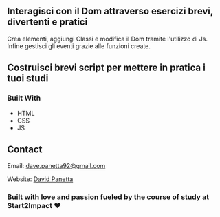 <!-- ABOUT THE PROJECT -->
## Interagisci con il Dom attraverso esercizi brevi, divertenti e pratici

Crea elementi, aggiungi Classi e modifica il Dom tramite l'utilizzo di Js.
Infine gestisci gli eventi grazie alle funzioni create.

## Costruisci brevi script per mettere in pratica i tuoi studi

### Built With

* HTML
* CSS
* JS


## Contact

Email: dave.panetta92@gmail.com

Website: <a href="https://david92p.github.io/DavidPanetta/" target="_blank">David Panetta</a>

### Built with love and passion fueled by the course of study at Start2Impact :heart:
